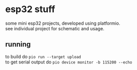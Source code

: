 # esp32 stuff
some mini esp32 projects, developed using platformio.  
see individual project for schematic and usage.
## running
to build do `pio run --target upload`  
to get serial output do `pio device monitor -b 115200 --echo`

